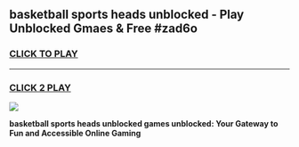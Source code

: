 
## basketball sports heads unblocked - Play Unblocked Gmaes & Free #zad6o
<h3>
<a href="https://news.freeplayer.one?title=basketball_sports_heads_unblocked&ref=26F">CLICK TO PLAY</a></h3>
<hr>

<h3>
<a href="https://news.freeplayer.one?title=basketball_sports_heads_unblocked&ref=26F">CLICK 2 PLAY</a>
  
</h3>

<a href="https://news.freeplayer.one?title=basketball_sports_heads_unblocked&ref=26F/"><img src="https://clearcache.store/games.png"></a>


**basketball sports heads unblocked games unblocked: Your Gateway to Fun and Accessible Online Gaming**
